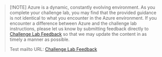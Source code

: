 > [!NOTE] Azure is a dynamic, constantly evolving environment. As you complete your challenge lab, you may find that the provided guidance is not identical
to what you encounter in the Azure environment. If you encounter a difference between Azure and the challenge lab instructions, please let us know by submitting
feedback directly to [Challenge Lab Feedback](mailto:remotelab.ecs.de@arrow.com "Challenge Lab Feedback")  so that we may update the content in as timely a manner as possible.
>
> Test mailto URL: <a href="mailto:test.remotelab.ecs.de@arrow.com" title="Challenge Lab Feedback" id="fb" class="feedback">Challenge Lab Feedback</a>
